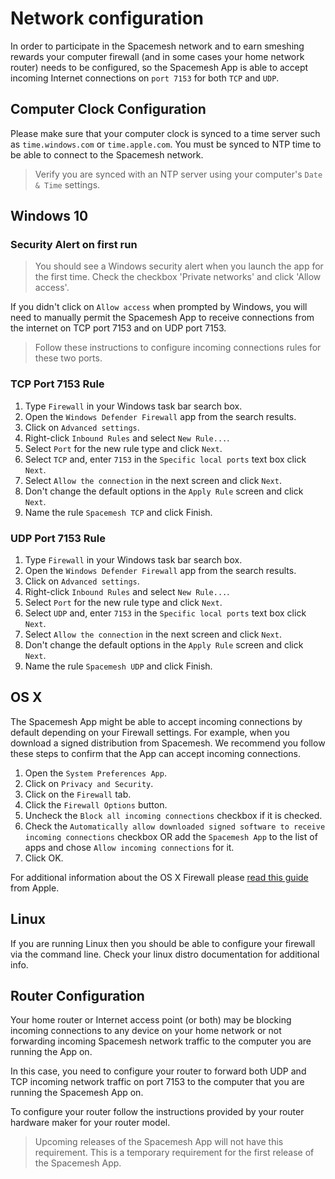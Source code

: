 # Network configuration

In order to participate in the Spacemesh network and to earn smeshing rewards your computer firewall (and in some cases your home network router) needs to be configured, so the Spacemesh App is able to accept incoming Internet connections on `port 7153` for both `TCP` and `UDP`.

## Computer Clock Configuration
Please make sure that your computer clock is synced to a time server such as `time.windows.com` or `time.apple.com`. You must be synced to NTP time to be able to connect to the Spacemesh network.

> Verify you are synced with an NTP server using your computer's `Date & Time` settings.

## Windows 10

### Security Alert on first run

> You should see a Windows security alert when you launch the app for the first time. Check the checkbox 'Private networks' and click 'Allow access'.

If you didn't click on `Allow access` when prompted by Windows, you will need to manually permit the Spacemesh App to receive connections from the internet on TCP port 7153 and on UDP port 7153.

> Follow these instructions to configure incoming connections rules for these two ports.

### TCP Port 7153 Rule

1. Type `Firewall` in your Windows task bar search box.
2. Open the `Windows Defender Firewall` app from the search results.
3. Click on `Advanced settings`.
4. Right-click `Inbound Rules` and select `New Rule...`.
5. Select `Port` for the new rule type and click `Next`.
6. Select `TCP` and, enter `7153` in the `Specific local ports` text box click `Next`.
7. Select `Allow the connection` in the next screen and click `Next`.
8. Don't change the default options in the `Apply Rule` screen and click `Next`.
9. Name the rule `Spacemesh TCP` and click Finish.


### UDP Port 7153 Rule

1. Type `Firewall` in your Windows task bar search box.
2. Open the `Windows Defender Firewall` app from the search results.
3. Click on `Advanced settings`.
4. Right-click `Inbound Rules` and select `New Rule...`.
5. Select `Port` for the new rule type and click `Next`.
6. Select `UDP` and, enter `7153` in the `Specific local ports` text box click `Next`.
7. Select `Allow the connection` in the next screen and click `Next`.
8. Don't change the default options in the `Apply Rule` screen and click `Next`.
9. Name the rule `Spacemesh UDP` and click Finish.



## OS X
The Spacemesh App might be able to accept incoming connections by default depending on your Firewall settings. For example, when you download a signed distribution from Spacemesh. We recommend you follow these steps to confirm that the App can accept incoming connections.

1. Open the `System Preferences App`.
2. Click on `Privacy and Security`.
3. Click on the `Firewall` tab.
4. Click the `Firewall Options` button.
5. Uncheck the `Block all incoming connections` checkbox if it is checked.
6. Check the `Automatically allow downloaded signed software to receive incoming connections` checkbox OR add the `Spacemesh App` to the list of apps and chose `Allow incoming connections` for it.
7. Click OK.

For additional information about the OS X Firewall please [read this guide](https://support.apple.com/en-il/HT201642) from Apple.

## Linux
If you are running Linux then you should be able to configure your firewall via the command line. Check your linux distro documentation for additional info.


## Router Configuration

Your home router or Internet access point (or both) may be blocking incoming connections to any device on your home network or not forwarding incoming Spacemesh network traffic to the computer you are running the App on.

In this case, you need to configure your router to forward both UDP and TCP incoming network traffic on port 7153 to the computer that you are running the Spacemesh App on.

To configure your router follow the instructions provided by your router hardware maker for your router model.

> Upcoming releases of the Spacemesh App will not have this requirement. This is a temporary requirement for the first release of the Spacemesh App.
